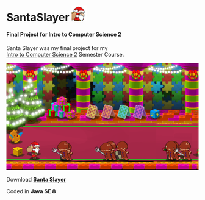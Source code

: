 # SantaSlayer <img src="/resources/windowIcon.png" width="40">
#### Final Project for Intro to Computer Science 2
Santa Slayer was my final project for my  
[Intro to Computer Science 2](https://github.com/ozanerhansha/CompSci2) Semester Course.

<img src="screenshot.png">

Download [**Santa Slayer**](https://github.com/ozanerhansha/SantaSlayer/releases)

Coded in **Java SE 8**

